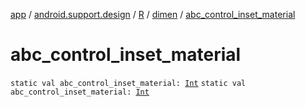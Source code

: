 [app](../../../index.md) / [android.support.design](../../index.md) / [R](../index.md) / [dimen](index.md) / [abc_control_inset_material](./abc_control_inset_material.md)

# abc_control_inset_material

`static val abc_control_inset_material: `[`Int`](https://kotlinlang.org/api/latest/jvm/stdlib/kotlin/-int/index.html)
`static val abc_control_inset_material: `[`Int`](https://kotlinlang.org/api/latest/jvm/stdlib/kotlin/-int/index.html)